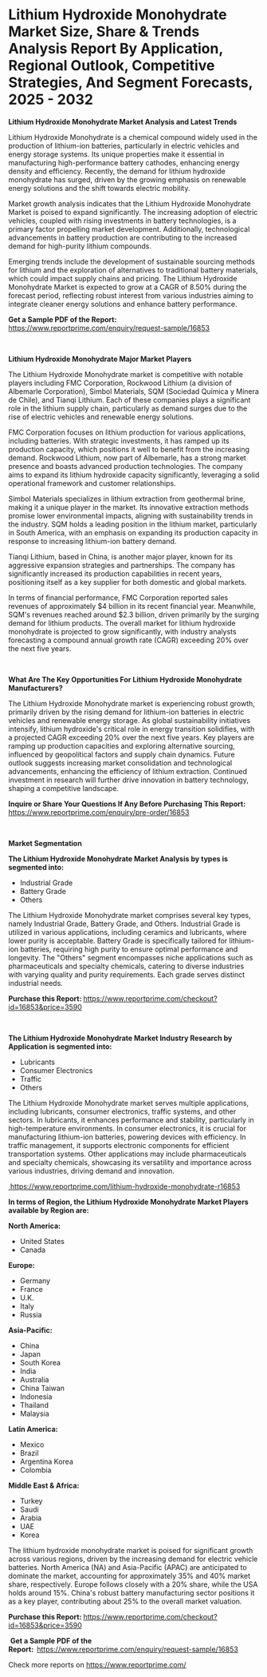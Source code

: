 <p><h1>Lithium Hydroxide Monohydrate Market Size, Share & Trends Analysis Report By Application, Regional Outlook, Competitive Strategies, And Segment Forecasts, 2025 - 2032</h1></p><p><strong>Lithium Hydroxide Monohydrate Market Analysis and Latest Trends</strong></p>
<p><p>Lithium Hydroxide Monohydrate is a chemical compound widely used in the production of lithium-ion batteries, particularly in electric vehicles and energy storage systems. Its unique properties make it essential in manufacturing high-performance battery cathodes, enhancing energy density and efficiency. Recently, the demand for lithium hydroxide monohydrate has surged, driven by the growing emphasis on renewable energy solutions and the shift towards electric mobility. </p><p>Market growth analysis indicates that the Lithium Hydroxide Monohydrate Market is poised to expand significantly. The increasing adoption of electric vehicles, coupled with rising investments in battery technologies, is a primary factor propelling market development. Additionally, technological advancements in battery production are contributing to the increased demand for high-purity lithium compounds. </p><p>Emerging trends include the development of sustainable sourcing methods for lithium and the exploration of alternatives to traditional battery materials, which could impact supply chains and pricing. The Lithium Hydroxide Monohydrate Market is expected to grow at a CAGR of 8.50% during the forecast period, reflecting robust interest from various industries aiming to integrate cleaner energy solutions and enhance battery performance.</p></p>
<p><strong>Get a Sample PDF of the Report:&nbsp;</strong> <a href="https://www.reportprime.com/enquiry/request-sample/16853?utm_campaign=2530&utm_medium=2&utm_source=Github&utm_content=ia&utm_term=18032025&utm_id=lithium-hydroxide-monohydrate">https://www.reportprime.com/enquiry/request-sample/16853</a></p>
<p>&nbsp;</p>
<p><strong>Lithium Hydroxide Monohydrate Major Market Players</strong></p>
<p><p>The Lithium Hydroxide Monohydrate market is competitive with notable players including FMC Corporation, Rockwood Lithium (a division of Albemarle Corporation), Simbol Materials, SQM (Sociedad Química y Minera de Chile), and Tianqi Lithium. Each of these companies plays a significant role in the lithium supply chain, particularly as demand surges due to the rise of electric vehicles and renewable energy solutions.</p><p>FMC Corporation focuses on lithium production for various applications, including batteries. With strategic investments, it has ramped up its production capacity, which positions it well to benefit from the increasing demand. Rockwood Lithium, now part of Albemarle, has a strong market presence and boasts advanced production technologies. The company aims to expand its lithium hydroxide capacity significantly, leveraging a solid operational framework and customer relationships.</p><p>Simbol Materials specializes in lithium extraction from geothermal brine, making it a unique player in the market. Its innovative extraction methods promise lower environmental impacts, aligning with sustainability trends in the industry. SQM holds a leading position in the lithium market, particularly in South America, with an emphasis on expanding its production capacity in response to increasing lithium-ion battery demand.</p><p>Tianqi Lithium, based in China, is another major player, known for its aggressive expansion strategies and partnerships. The company has significantly increased its production capabilities in recent years, positioning itself as a key supplier for both domestic and global markets.</p><p>In terms of financial performance, FMC Corporation reported sales revenues of approximately $4 billion in its recent financial year. Meanwhile, SQM's revenues reached around $2.3 billion, driven primarily by the surging demand for lithium products. The overall market for lithium hydroxide monohydrate is projected to grow significantly, with industry analysts forecasting a compound annual growth rate (CAGR) exceeding 20% over the next five years.</p></p>
<p>&nbsp;</p>
<p><strong>What Are The Key Opportunities For Lithium Hydroxide Monohydrate Manufacturers?</strong></p>
<p><p>The Lithium Hydroxide Monohydrate market is experiencing robust growth, primarily driven by the rising demand for lithium-ion batteries in electric vehicles and renewable energy storage. As global sustainability initiatives intensify, lithium hydroxide's critical role in energy transition solidifies, with a projected CAGR exceeding 20% over the next five years. Key players are ramping up production capacities and exploring alternative sourcing, influenced by geopolitical factors and supply chain dynamics. Future outlook suggests increasing market consolidation and technological advancements, enhancing the efficiency of lithium extraction. Continued investment in research will further drive innovation in battery technology, shaping a competitive landscape.</p></p>
<p><strong>Inquire or Share Your Questions If Any Before Purchasing This Report:</strong> <a href="https://www.reportprime.com/enquiry/pre-order/16853?utm_campaign=2530&utm_medium=2&utm_source=Github&utm_content=ia&utm_term=18032025&utm_id=lithium-hydroxide-monohydrate">https://www.reportprime.com/enquiry/pre-order/16853</a></p>
<p>&nbsp;</p>
<p><strong>Market Segmentation</strong></p>
<p><strong>The Lithium Hydroxide Monohydrate Market Analysis by types is segmented into:</strong></p>
<p><ul><li>Industrial Grade</li><li>Battery Grade</li><li>Others</li></ul></p>
<p><p>The Lithium Hydroxide Monohydrate market comprises several key types, namely Industrial Grade, Battery Grade, and Others. Industrial Grade is utilized in various applications, including ceramics and lubricants, where lower purity is acceptable. Battery Grade is specifically tailored for lithium-ion batteries, requiring high purity to ensure optimal performance and longevity. The "Others" segment encompasses niche applications such as pharmaceuticals and specialty chemicals, catering to diverse industries with varying quality and purity requirements. Each grade serves distinct industrial needs.</p></p>
<p><strong>Purchase this Report:&nbsp;</strong><a href="https://www.reportprime.com/checkout?id=16853&price=3590&utm_campaign=2530&utm_medium=2&utm_source=Github&utm_content=ia&utm_term=18032025&utm_id=lithium-hydroxide-monohydrate">https://www.reportprime.com/checkout?id=16853&price=3590</a></p>
<p>&nbsp;</p>
<p><strong>The Lithium Hydroxide Monohydrate Market Industry Research by Application is segmented into:</strong></p>
<p><ul><li>Lubricants</li><li>Consumer Electronics</li><li>Traffic</li><li>Others</li></ul></p>
<p><p>The Lithium Hydroxide Monohydrate market serves multiple applications, including lubricants, consumer electronics, traffic systems, and other sectors. In lubricants, it enhances performance and stability, particularly in high-temperature environments. In consumer electronics, it is crucial for manufacturing lithium-ion batteries, powering devices with efficiency. In traffic management, it supports electronic components for efficient transportation systems. Other applications may include pharmaceuticals and specialty chemicals, showcasing its versatility and importance across various industries, driving demand and innovation.</p></p>
<p><a href="https://www.reportprime.com/lithium-hydroxide-monohydrate-r16853?utm_campaign=2530&utm_medium=2&utm_source=Github&utm_content=ia&utm_term=18032025&utm_id=lithium-hydroxide-monohydrate">&nbsp;https://www.reportprime.com/lithium-hydroxide-monohydrate-r16853</a></p>
<p><strong>In terms of Region, the Lithium Hydroxide Monohydrate Market Players available by Region are:</strong></p>
<p>
    <p> <strong> North America: </strong>
        <ul>
            <li>United States</li>
            <li>Canada</li>
        </ul>
        </p> 
    <p> <strong> Europe: </strong>
        <ul>
            <li>Germany</li>
            <li>France</li>
            <li>U.K.</li>
            <li>Italy</li>
            <li>Russia</li>
        </ul>
        </p> 
    <p> <strong> Asia-Pacific: </strong>
        <ul>
            <li>China</li>
            <li>Japan</li>
            <li>South Korea</li>
            <li>India</li>
            <li>Australia</li>
            <li>China Taiwan</li>
            <li>Indonesia</li>
            <li>Thailand</li>
            <li>Malaysia</li>
        </ul>
        </p> 
    <p> <strong> Latin America: </strong>
        <ul>
            <li>Mexico</li>
            <li>Brazil</li>
            <li>Argentina Korea</li>
            <li>Colombia</li>
        </ul>
        </p> 
    <p> <strong> Middle East & Africa: </strong>
        <ul>
            <li>Turkey</li>
            <li>Saudi</li>
            <li>Arabia</li>
            <li>UAE</li>
            <li>Korea</li>
        </ul>
    </p>
    </p>
<p><p>The lithium hydroxide monohydrate market is poised for significant growth across various regions, driven by the increasing demand for electric vehicle batteries. North America (NA) and Asia-Pacific (APAC) are anticipated to dominate the market, accounting for approximately 35% and 40% market share, respectively. Europe follows closely with a 20% share, while the USA holds around 15%. China's robust battery manufacturing sector positions it as a key player, contributing about 25% to the overall market valuation.</p></p>
<p><strong>Purchase this Report: </strong><a href="https://www.reportprime.com/checkout?id=16853&price=3590&utm_campaign=2530&utm_medium=2&utm_source=Github&utm_content=ia&utm_term=18032025&utm_id=lithium-hydroxide-monohydrate">https://www.reportprime.com/checkout?id=16853&price=3590</a></p>
<p>&nbsp;<strong>Get a Sample PDF of the Report:&nbsp;&nbsp;</strong><a href="https://www.reportprime.com/enquiry/request-sample/16853?utm_campaign=2530&utm_medium=2&utm_source=Github&utm_content=ia&utm_term=18032025&utm_id=lithium-hydroxide-monohydrate">https://www.reportprime.com/enquiry/request-sample/16853</a></p>
<p><strong></strong></p>
<p>Check more reports on <a href="https://www.reportprime.com/?utm_campaign=2530&utm_medium=2&utm_source=Github&utm_content=ia&utm_term=18032025&utm_id=lithium-hydroxide-monohydrate">https://www.reportprime.com/</a></p>